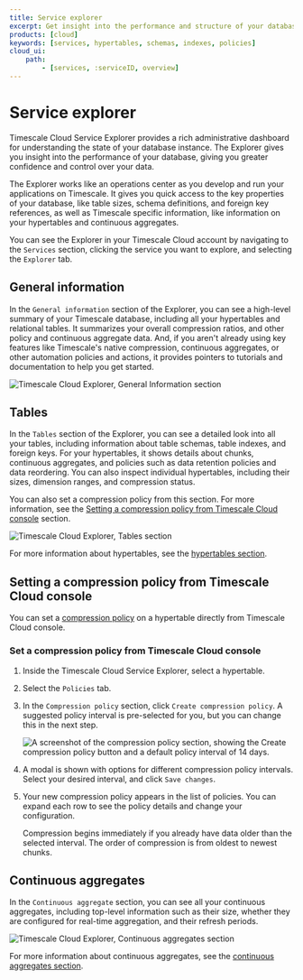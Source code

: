 ```yaml
---
title: Service explorer
excerpt: Get insight into the performance and structure of your database
products: [cloud]
keywords: [services, hypertables, schemas, indexes, policies]
cloud_ui:
    path:
        - [services, :serviceID, overview]
---
```


# Service explorer

Timescale Cloud Service Explorer provides a rich administrative dashboard for
understanding the state of your database instance. The Explorer gives you
insight into the performance of your database, giving you greater confidence and
control over your data.

The Explorer works like an operations center as you develop and run your
applications on Timescale. It gives you quick access to the key properties of
your database, like table sizes, schema definitions, and foreign key references,
as well as Timescale specific information, like information on your hypertables
and continuous aggregates.

You can see the Explorer in your Timescale Cloud account by navigating to
the `Services` section, clicking the service you want to explore, and selecting
the `Explorer` tab.

## General information

In the `General information` section of the Explorer, you can see a high-level
summary of your Timescale database, including all your hypertables and
relational tables. It summarizes your overall compression ratios, and other
policy and continuous aggregate data. And, if you aren't already using key
features like Timescale's native compression, continuous aggregates, or other
automation policies and actions, it provides pointers to tutorials and
documentation to help you get started.

<img class="main-content__illustration"
src="https://s3.amazonaws.com/assets.timescale.com/docs/images/tsc-explorer.png"
alt="Timescale Cloud Explorer, General Information section"/>

## Tables

In the `Tables` section of the Explorer, you can see a detailed look into all
your tables, including information about table schemas, table indexes, and
foreign keys. For your hypertables, it shows details about chunks, continuous
aggregates, and policies such as data retention policies and data reordering.
You can also inspect individual hypertables, including their sizes, dimension
ranges, and compression status.

You can also set a compression policy from this section. For more information,
see the
[Setting a compression policy from Timescale Cloud console][set-compression]
section.

<img
class="main-content__illustration"
src="https://s3.amazonaws.com/assets.timescale.com/docs/images/tsc-explorer-tables.png"
alt="Timescale Cloud Explorer, Tables section"
/>

For more information about hypertables, see the
[hypertables section][hypertables].

## Setting a compression policy from Timescale Cloud console

You can set a [compression policy][compression] on a hypertable directly from
Timescale Cloud console.

<Procedure>

### Set a compression policy from Timescale Cloud console

1.  Inside the Timescale Cloud Service Explorer, select a hypertable.
1.  Select the `Policies` tab.
1.  In the `Compression policy` section, click `Create compression policy`. A
    suggested policy interval is pre-selected for you, but you can change this
    in the next step.

    <img
    class="main-content__illustration"
    src="https://s3.amazonaws.com/assets.timescale.com/docs/images/tsc-explorer-compression-policy.png"
    alt="A screenshot of the compression policy section, showing the Create compression policy button and a default policy interval of 14 days."
    />

1.  A modal is shown with options for different compression policy intervals.
    Select your desired interval, and click `Save changes`.
1.  Your new compression policy appears in the list of policies. You can expand
    each row to see the policy details and change your configuration.

    <Highlight type="note">
    Compression begins immediately if you already have data older than the
    selected interval. The order of compression is from oldest to newest chunks.
    </Highlight>

</Procedure>

## Continuous aggregates

In the `Continuous aggregate` section, you can see all your continuous
aggregates, including top-level information such as their size, whether they are
configured for real-time aggregation, and their refresh periods.

<img
class="main-content__illustration"
src="https://s3.amazonaws.com/assets.timescale.com/docs/images/tsc-explorer-caggs.png"
alt="Timescale Cloud Explorer, Continuous aggregates section"
/>

For more information about continuous aggregates, see the
[continuous aggregates section][caggs].

[caggs]: /timescaledb/:currentVersion:/how-to-guides/continuous-aggregates/
[compression]: /timescaledb/:currentVersion:/how-to-guides/compression/
[hypertables]: /timescaledb/:currentVersion:/how-to-guides/hypertables/
[set-compression]: #setting-a-compression-policy-from-timescale-cloud-console
